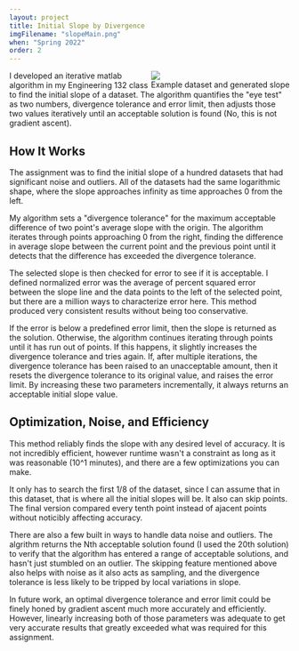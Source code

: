 ```yaml
---
layout: project
title: Initial Slope by Divergence
imgFilename: "slopeMain.png"
when: "Spring 2022"
order: 2
---
```

<div class="imgCptnBox" style="float:right">
<img src="{{ "assets/images/slopeMain.png" | relative_url }}" class="articleImgMain">
<figcaption class="articleCaption">Example dataset and generated slope</figcaption>
</div>

I developed an iterative matlab algorithm in my Engineering 132 class to find the initial slope of a dataset. The algorithm quantifies the "eye test" as two numbers, divergence tolerance and error limit, then adjusts those two values iteratively until an acceptable solution is found (No, this is not gradient ascent).

## How It Works

The assignment was to find the initial slope of a hundred datasets that had significant noise and outliers. All of the datasets had the same logarithmic shape, where the slope approaches infinity as time approaches 0 from the left.

My algorithm sets a "divergence tolerance" for the maximum acceptable difference of two point's average slope with the origin. The algorithm iterates through points approaching 0 from the right, finding the difference in average slope between the current point and the previous point until it detects that the difference has exceeded the divergence tolerance. 

The selected slope is then checked for error to see if it is acceptable. I defined normalized error was the average of percent squared error between the slope line and the data points to the left of the selected point, but there are a million ways to characterize error here. This method produced very consistent results without being too conservative.

If the error is below a predefined error limit, then the slope is returned as the solution. Otherwise, the algorithm continues iterating through points until it has run out of points. If this happens, it slightly increases the divergence tolerance and tries again. If, after multiple iterations, the divergence tolerance has been raised to an unacceptable amount, then it resets the divergence tolerance to its original value, and raises the error limit. By increasing these two parameters incrementally, it always returns an acceptable initial slope value.

## Optimization, Noise, and Efficiency

This method reliably finds the slope with any desired level of accuracy. It is not incredibly efficient, however runtime wasn't a constraint as long as it was reasonable (10^1 minutes), and there are a few optimizations you can make. 

It only has to search the first 1/8 of the dataset, since I can assume that in this dataset, that is where all the initial slopes will be. It also can skip points. The final version compared every tenth point instead of ajacent points without noticibly affecting accuracy.

There are also a few built in ways to handle data noise and outliers. The algrithm returns the Nth acceptable solution found (I used the 20th solution) to verify that the algorithm has entered a range of acceptable solutions, and hasn't just stumbled on an outlier. The skipping feature mentioned above also helps with noise as it also acts as sampling, and the divergence tolerance is less likely to be tripped by local variations in slope.

In future work, an optimal divergence tolerance and error limit could be finely honed by gradient ascent much more accurately and efficiently. However, linearly increasing both of those parameters was adequate to get very accurate results that greatly exceeded what was required for this assignment.
